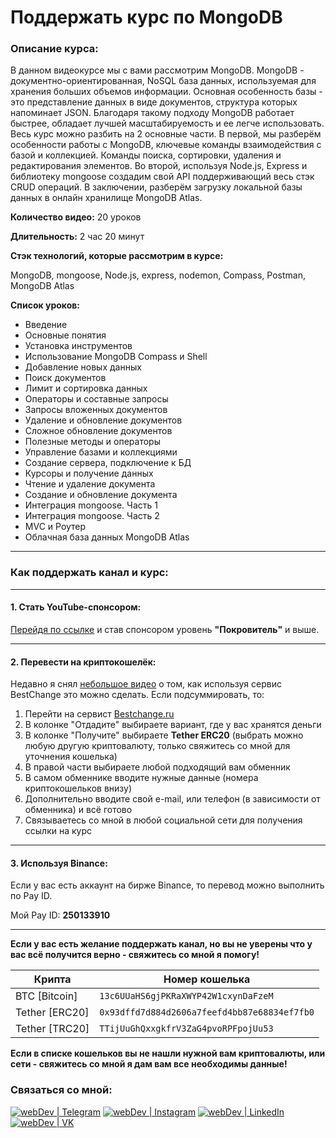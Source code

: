 
# Поддержать курс по MongoDB

### Описание курса:
В данном видеокурсе мы с вами рассмотрим MongoDB. MongoDB - документно-ориентированная, NoSQL база данных, используемая для хранения больших объемов информации. Основная особенность базы - это представление данных в виде документов, структура которых напоминает JSON. Благодаря такому подходу MongoDB работает быстрее, обладает лучшей масштабируемость и ее легче использовать. Весь курс можно разбить на 2 основные части. В первой, мы разберём особенности работы с MongoDB, ключевые команды взаимодействия с базой и коллекцией. Команды поиска, сортировки, удаления и редактирования элементов. Во второй, используя Node.js, Express и библиотеку mongoose создадим свой API поддерживающий весь стэк CRUD операций. В заключении, разберём загрузку локальной базы данных в онлайн хранилище MongoDB Atlas.

**Количество видео:** 20 уроков

**Длительность:** 2 час 20 минут

**Стэк технологий, которые рассмотрим в курсе:**

MongoDB, mongoose, Node.js, express, nodemon, Compass, Postman, MongoDB Atlas  

**Список уроков:**
- Введение
- Основные понятия
- Установка инструментов
- Использование MongoDB Compass и Shell
- Добавление новых данных
- Поиск документов
- Лимит и сортировка данных
- Операторы и составные запросы
- Запросы вложенных документов
- Удаление и обновление документов
- Сложное обновление документов
- Полезные методы и операторы
- Управление базами и коллекциями
- Создание сервера, подключение к БД
- Курсоры и получение данных
- Чтение и удаление документа
- Создание и обновление документа
- Интеграция mongoose. Часть 1
- Интеграция mongoose. Часть 2
- MVC и Роутер
- Облачная база данных MongoDB Atlas

---

### Как поддержать канал и курс:

---

#### 1. Стать YouTube-спонсором:
[Перейдя по ссылке][sponsor] и став спонсором уровень **"Покровитель"** и выше.

---

#### 2. Перевести на криптокошелёк:
Недавно я снял [небольшое видео](https://youtu.be/fKTnu9iuN_4?t=84) о том, как используя сервис BestChange это можно сделать.
Если подсуммировать, то:
1. Перейти на сервист [Bestchange.ru](https://www.bestchange.ru)
2. В колонке "Отдадите" выбираете вариант, где у вас хранятся деньги
3. В колонке "Получите" выбираете **Tether ERC20** (выбрать можно любую другую криптовалюту, только свяжитесь со мной для уточнения кошелька)
4. В правой части выбираете любой подходящий вам обменник
5. В самом обменнике вводите нужные данные (номера криптокошельков внизу)
6. Дополнительно вводите свой e-mail, или телефон (в зависимости от обменника) и всё готово
7. Связываетесь со мной в любой социальной сети для получения ссылки на курс

---

#### 3. Используя Binance:
Если у вас есть аккаунт на бирже Binance, то перевод можно выполнить по Pay ID.

Мой Pay ID: **250133910**

---

**Если у вас есть желание поддержать канал, но вы не уверены что у вас всё получится верно - свяжитесь со мной я помогу!**

|Крипта|Номер кошелька|
|--------|-----------|
|BTC [Bitcoin]|`13c6UUaHS6gjPKRaXWYP42W1cxynDaFzeM`|
|Tether [ERC20]|`0x93dffd7d884d2606a7feefd4bb87e68834ef7fb0`|
|Tether [TRC20]|`TTijUuGhQxxgkfrV3ZaG4pvoRPFpojUu53`|

**Если в списке кошельков вы не нашли нужной вам криптовалюты, или сети - свяжитесь со мной я дам вам все необходимы данные!**

### Связаться со мной:
[<img alt="webDev | Telegram" src="https://img.shields.io/badge/telegram-229ED9.svg?&style=for-the-badge&logo=Telegram&logoColor=white" />][telegram]
[<img alt="webDev | Instagram" src="https://img.shields.io/badge/instagram-E4405F.svg?&style=for-the-badge&logo=Instagram&logoColor=white" />][instagram]
[<img alt="webDev | LinkedIn" src="https://img.shields.io/badge/linkedin-0077B5.svg?&style=for-the-badge&logo=linkedin&logoColor=white" />][linkedin]
[<img alt="webDev | VK" src="https://img.shields.io/badge/vk-4680C2.svg?&style=for-the-badge&logo=Twitter&logoColor=white" />][vk]

[instagram]: https://instagram.com/YauhenKavalchuk
[linkedin]: https://linkedin.com/in/YauhenKavalchuk
[vk]: https://vk.com/YauhenKavalchuk
[sponsor]: https://www.youtube.com/channel/UCE9ODjNIkOHrnSdkYWLfYhg/join
[telegram]: http://t.me/yauhenkavalchuk
